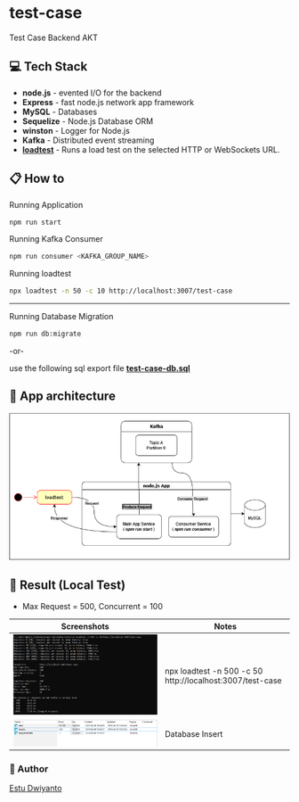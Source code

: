# test-case
Test Case Backend AKT

## 💻 Tech Stack
- **node.js** - evented I/O for the backend
- **Express** - fast node.js network app framework
- **MySQL** - Databases
- **Sequelize** - Node.js Database ORM
- **winston** - Logger for Node.js
- **Kafka** - Distributed event streaming
- [**loadtest**](https://www.npmjs.com/package/loadtest) - Runs a load test on the selected HTTP or WebSockets URL. 

## 📋  How to

Running Application
```sh
npm run start
```

Running Kafka Consumer
```sh
npm run consumer <KAFKA_GROUP_NAME>
```

Running loadtest
```sh
npx loadtest -n 50 -c 10 http://localhost:3007/test-case
```

---

Running Database Migration
```sh
npm run db:migrate
```
-or-

use the following sql export file [**test-case-db.sql**](./public/images/test-case-db.sql)



## 📌 App architecture
![loadtest](./public/images/app-architecture.png)


## 📝 Result (Local Test)
- Max Request = 500, Concurrent = 100

| Screenshots                                   | Notes                                                     |
|-----------------------------------------------|-----------------------------------------------------------|
| ![loadtest](./public/images/loadtest-500.png) | npx loadtest -n 500 -c 50 http://localhost:3007/test-case |
| ![database](./public/images/db-all-500.png)   | Database Insert                                           |


### 🚀 Author
[Estu Dwiyanto](https://github.com/estudui)
